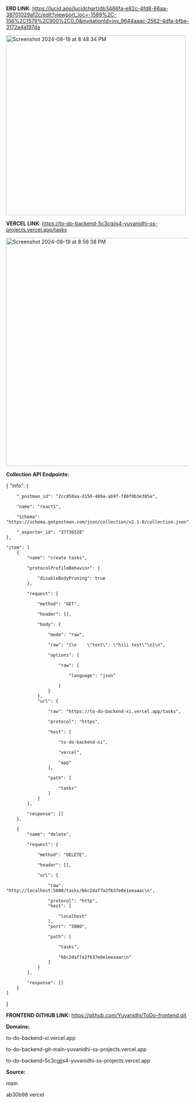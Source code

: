 **ERD LINK**: https://lucid.app/lucidchart/db3466fa-e82c-4fd8-86aa-38701029af2c/edit?viewport_loc=-1589%2C-156%2C1579%2C900%2C0_0&invitationId=inv_9644aaac-2562-4dfa-bfbe-3172a4a197da


<img width="492" alt="Screenshot 2024-08-19 at 8 48 34 PM" src="https://github.com/user-attachments/assets/c15ea869-392c-4c55-9861-0fff08e0302a">



**VERCEL LINK**: https://to-do-backend-5c3cgjjs4-yuvanidhi-ss-projects.vercel.app/tasks



<img width="624" alt="Screenshot 2024-08-19 at 8 56 38 PM" src="https://github.com/user-attachments/assets/e8adcf43-9240-40ac-aa9e-fe11e023f453">

**Collection API Endpoints:**


{
	"info": 
 {
 
		"_postman_id": "2cc850aa-d150-489a-ab9f-f80f9b3e385e",
  
		"name": "react1",
  
		"schema": "https://schema.getpostman.com/json/collection/v2.1.0/collection.json",
  
		"_exporter_id": "37736528"
	},
 
	"item": [
		{
			"name": "create tasks",
   
			"protocolProfileBehavior": {
   
				"disableBodyPruning": true
			},
   
			"request": {
   
				"method": "GET",
    
				"header": [],
    
				"body": {
    
					"mode": "raw",
     
					"raw": "{\n    \"text\": \"hiii test\"\n}\n",
     
					"options": {
     
						"raw": {
      
							"language": "json"
       
						}
					}
				},
				"url": {
    
					"raw": "https://to-do-backend-xi.vercel.app/tasks",
     
					"protocol": "https",
     
					"host": [
     
						"to-do-backend-xi",
      
						"vercel",
      
						"app"
					],
     
					"path": [
     
						"tasks"
					]
				}
			},
   
			"response": []
		},
  
		{
			"name": "delete",
   
			"request": {
   
				"method": "DELETE",
    
				"header": [],
    
				"url": {
    
					"raw": "http://localhost:5000/tasks/66c2daf7a2f637e0e1eeaaac\n",
     
					"protocol": "http",
					"host": [
     
						"localhost"
					],
					"port": "5000",
     
					"path": [
     
						"tasks",
      
						"66c2daf7a2f637e0e1eeaaac\n"
					]
				}
			},
   
			"response": []
		}
	]
}




**FRONTEND GITHUB LINK:** https://github.com/Yuvanidhi/ToDo-frontend.git


**Domains:**

to-do-backend-xi.vercel.app

to-do-backend-git-main-yuvanidhi-ss-projects.vercel.app

to-do-backend-5c3cgjjs4-yuvanidhi-ss-projects.vercel.app


**Source:**

main

ab30b98 vercel


